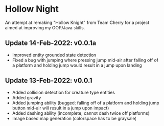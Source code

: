 # Hollow Night

An attempt at remaking "Hollow Knight" from Team Cherry for a project aimed at improving my OOP/Java skills.

## Update 14-Feb-2022: v0.0.1a
* Improved entity grounded state detection
* Fixed a bug with jumping where pressing jump mid-air after falling off of a platform and holding jump would result in a jump upon landing

## Update 13-Feb-2022: v0.0.1
* Added collision detection for creature type entities
* Added gravity
* Added jumping ability (bugged; falling off of a platform and holding jump button mid-air will result in a jump upon impact)
* Added dashing ability (incomplete; cannot dash twice off platforms)
* Image based map generation (colorspace has to be graysale)
